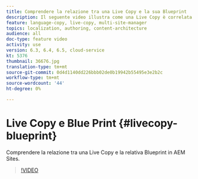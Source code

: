 ```yaml
---
title: Comprendere la relazione tra una Live Copy e la sua Blueprint
description: Il seguente video illustra come una Live Copy è correlata alla sua Blueprint in  AEM Sites.
feature: language-copy, live-copy, multi-site-manager
topics: localization, authoring, content-architecture
audience: all
doc-type: feature video
activity: use
version: 6.3, 6.4, 6.5, cloud-service
kt: 5376
thumbnail: 36676.jpg
translation-type: tm+mt
source-git-commit: 0d4d1140dd226bbb02de0b19942b55495e3e2b2c
workflow-type: tm+mt
source-wordcount: '44'
ht-degree: 0%

---
```



# Live Copy e Blue Print {#livecopy-blueprint}

Comprendere la relazione tra una Live Copy e la relativa Blueprint in  AEM Sites.

>[!VIDEO](https://video.tv.adobe.com/v/36676?quality=12&learn=on)
